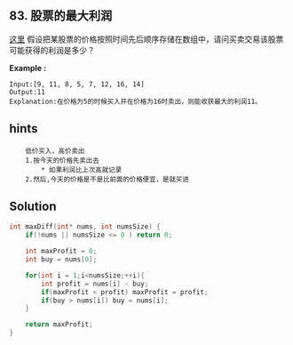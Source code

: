 ## 83. 股票的最大利润
[这里](https://www.acwing.com/problem/content/79/)
假设把某股票的价格按照时间先后顺序存储在数组中，请问买卖交易该股票可能获得的利润是多少？

**Example :**
```
Input:[9, 11, 8, 5, 7, 12, 16, 14]
Output:11
Explanation:在价格为5的时候买入并在价格为16时卖出，则能收获最大的利润11。
```
## hints
```
    低价买入，高价卖出
    1.按今天的价格先卖出去
        * 如果利润比上次高就记录
    2.然后,今天的价格是不是比前面的价格便宜，是就买进
```
## Solution
``` c
int maxDiff(int* nums, int numsSize) {
    if(!nums || numsSize <= 0 ) return 0;

    int maxProfit = 0;
    int buy = nums[0];

    for(int i = 1;i<numsSize;++i){
        int profit = nums[i] - buy;
        if(maxProfit < profit) maxProfit = profit;
        if(buy > nums[i]) buy = nums[i];
    }

    return maxProfit;
}
```